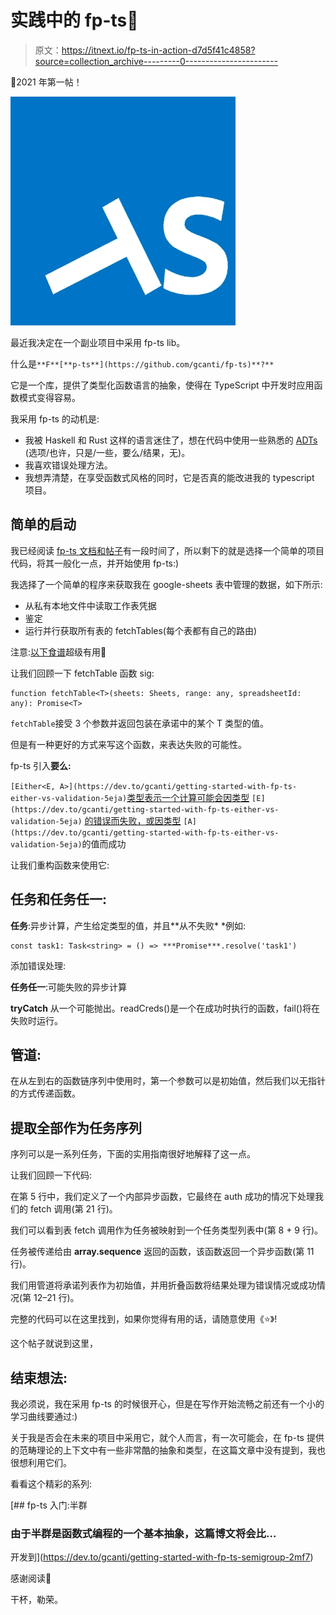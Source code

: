 # 实践中的 fp-ts🚀

> 原文：<https://itnext.io/fp-ts-in-action-d7d5f41c4858?source=collection_archive---------0----------------------->

👊2021 年第一帖！

![](img/dbcb14274541ab5c5a47ade439431054.png)

最近我决定在一个副业项目中采用 fp-ts lib。

什么是`**F**[**p-ts**](https://github.com/gcanti/fp-ts)**?**`

它是一个库，提供了类型化函数语言的抽象，使得在 TypeScript 中开发时应用函数模式变得容易。

我采用 fp-ts 的动机是:

*   我被 Haskell 和 Rust 这样的语言迷住了，想在代码中使用一些熟悉的 [ADTs](https://dev.to/gcanti/functional-design-algebraic-data-types-36kf) (选项/也许，只是/一些，要么/结果，无)。
*   我喜欢错误处理方法。
*   我想弄清楚，在享受函数式风格的同时，它是否真的能改进我的 typescript 项目。

## 简单的启动

我已经阅读 [fp-ts 文档和帖子](https://gcanti.github.io/fp-ts/learning-resources/)有一段时间了，所以剩下的就是选择一个简单的项目代码，将其一般化一点，并开始使用 fp-ts:)

我选择了一个简单的程序来获取我在 google-sheets 表中管理的数据，如下所示:

*   从私有本地文件中读取工作表凭据
*   鉴定
*   运行并行获取所有表的 fetchTables(每个表都有自己的路由)

注意:[以下食谱](https://grossbart.github.io/fp-ts-recipes/#/basics)超级有用📓

让我们回顾一下 fetchTable 函数 sig:

```
function fetchTable<T>(sheets: Sheets, range: any, spreadsheetId: any): Promise<T> 
```

`fetchTable`接受 3 个参数并返回包装在承诺中的某个 T 类型的值。

但是有一种更好的方式来写这个函数，来表达失败的可能性。

fp-ts 引入**要么:**

`[Either<E, A>](https://dev.to/gcanti/getting-started-with-fp-ts-either-vs-validation-5eja)`[类型表示一个计算可能会因类型](https://dev.to/gcanti/getting-started-with-fp-ts-either-vs-validation-5eja) `[E](https://dev.to/gcanti/getting-started-with-fp-ts-either-vs-validation-5eja)` [的错误而失败，或因类型](https://dev.to/gcanti/getting-started-with-fp-ts-either-vs-validation-5eja) `[A](https://dev.to/gcanti/getting-started-with-fp-ts-either-vs-validation-5eja)`的值而成功

让我们重构函数来使用它:

## **任务**和**任务任一:**

**任务**:异步计算，产生给定类型的值，并且**从不失败* *例如:

```
const task1: Task<string> = () => ***Promise***.resolve('task1')
```

添加错误处理:

**任务任一**:可能失败的异步计算

**tryCatch** 从一个可能抛出。readCreds()是一个在成功时执行的函数，fail()将在失败时运行。

## 管道:

在从左到右的函数链序列中使用时，第一个参数可以是初始值，然后我们以无指针的方式传递函数。

## 提取全部作为任务序列

序列可以是一系列任务，下面的实用指南很好地解释了这一点。

让我们回顾一下代码:

在第 5 行中，我们定义了一个内部异步函数，它最终在 auth 成功的情况下处理我们的 fetch 调用(第 21 行)。

我们可以看到表 fetch 调用作为任务被映射到一个任务类型列表中(第 8 + 9 行)。

任务被传递给由 **array.sequence** 返回的函数，该函数返回一个异步函数(第 11 行)。

我们用管道将承诺列表作为初始值，并用折叠函数将结果处理为错误情况或成功情况(第 12–21 行)。

完整的代码可以在这里找到，如果你觉得有用的话，请随意使用《⭐️》!

这个帖子就说到这里，

## 结束想法:

我必须说，我在采用 fp-ts 的时候很开心，但是在写作开始流畅之前还有一个小的学习曲线要通过:)

关于我是否会在未来的项目中采用它，就个人而言，有一次可能会，在 fp-ts 提供的范畴理论的上下文中有一些非常酷的抽象和类型，在这篇文章中没有提到，我也很想利用它们。

看看这个精彩的系列:

[](https://dev.to/gcanti/getting-started-with-fp-ts-semigroup-2mf7) [## fp-ts 入门:半群

### 由于半群是函数式编程的一个基本抽象，这篇博文将会比…

开发到](https://dev.to/gcanti/getting-started-with-fp-ts-semigroup-2mf7) 

感谢阅读🙏

干杯，勒荣。
